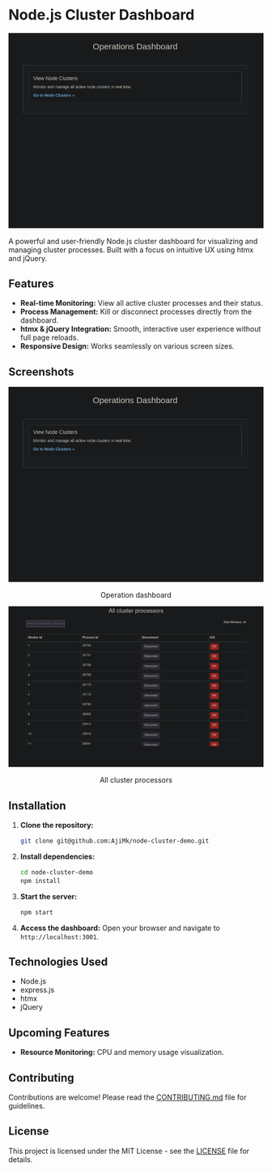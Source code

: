
# Node.js Cluster Dashboard

<!-- [![License](https://img.shields.io/badge/License-MIT-blue.svg)](LICENSE) -->

<div align="center">
  <img src="./images/operation-dashboard.png" alt="Dashboard Screenshot 1" width="600">
</div>

A powerful and user-friendly Node.js cluster dashboard for visualizing and managing cluster processes. Built with a focus on intuitive UX using htmx and jQuery.

## Features

* **Real-time Monitoring:**  View all active cluster processes and their status.
* **Process Management:**  Kill or disconnect processes directly from the dashboard.
* **htmx & jQuery Integration:**  Smooth, interactive user experience without full page reloads.
* **Responsive Design:**  Works seamlessly on various screen sizes.

## Screenshots

<div align="center">
  <img src="./images/operation-dashboard.png" alt="Operation dashboard" width="600">
  <p>Operation dashboard</p>

  <img src="./images/all-cluster-processors.png" alt="All cluster processors" width="600">
  <p>All cluster processors</p>
</div>

## Installation

1. **Clone the repository:** 
   ```bash
   git clone git@github.com:AjiMk/node-cluster-demo.git
   ```

2. **Install dependencies:**
   ```bash
   cd node-cluster-demo
   npm install
   ```

3. **Start the server:**
   ```bash
   npm start
   ```

4. **Access the dashboard:** Open your browser and navigate to `http://localhost:3001`.


## Technologies Used

* Node.js
* express.js
* htmx
* jQuery

## Upcoming Features

* **Resource Monitoring:** CPU and memory usage visualization.

## Contributing

Contributions are welcome! Please read the [CONTRIBUTING.md](./CONTRIBUTING.md) file for guidelines.

## License

This project is licensed under the MIT License - see the [LICENSE](./LICENSE) file for details.
